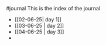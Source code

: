 #journal
This is the index of the journal

- [[02-06-25| day 1]]
- [[03-06-25 | day 2]]
- [[04-06-25 | day 3]]
- 